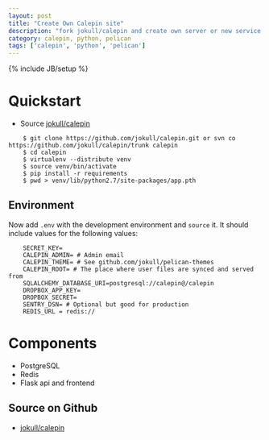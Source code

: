 ```yaml
---
layout: post
title: "Create Own Calepin site"
description: "fork jokull/calepin and create own server or new service like calepin.co"
category: calepin, python, pelican
tags: ['calepin', 'python', 'pelican']
---
```

{% include JB/setup %}

Quickstart
==========
- Source [jokull/calepin](https://github.com/jokull/calepin)

~~~
    $ git clone https://github.com/jokull/calepin.git or svn co https://github.com/jokull/calepin/trunk calepin
    $ cd calepin
    $ virtualenv --distribute venv
    $ source venv/bin/activate
    $ pip install -r requirements
    $ pwd > venv/lib/python2.7/site-packages/app.pth
~~~

Environment
-----------

Now add `.env` with the development environment and `source` it. It should include values for the following values:

~~~
    SECRET_KEY=
    CALEPIN_ADMIN= # Admin email
    CALEPIN_THEME= # See github.com/jokull/pelican-themes
    CALEPIN_ROOT= # The place where user files are synced and served from
    SQLALCHEMY_DATABASE_URI=postgresql://calepin@/calepin
    DROPBOX_APP_KEY=
    DROPBOX_SECRET=
    SENTRY_DSN= # Optional but good for production
    REDIS_URL = redis://
~~~

Components
==========

  + PostgreSQL
  + Redis
  + Flask api and frontend
  
## Source on Github

- [jokull/calepin](https://github.com/jokull/calepin)
